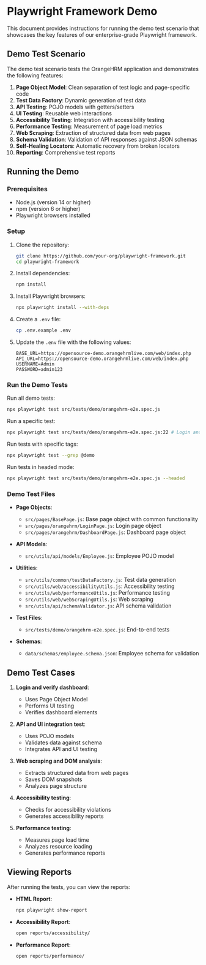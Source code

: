 # Playwright Framework Demo

This document provides instructions for running the demo test scenario that showcases the key features of our enterprise-grade Playwright framework.

## Demo Test Scenario

The demo test scenario tests the OrangeHRM application and demonstrates the following features:

1. **Page Object Model**: Clean separation of test logic and page-specific code
2. **Test Data Factory**: Dynamic generation of test data
3. **API Testing**: POJO models with getters/setters
4. **UI Testing**: Reusable web interactions
5. **Accessibility Testing**: Integration with accessibility testing
6. **Performance Testing**: Measurement of page load metrics
7. **Web Scraping**: Extraction of structured data from web pages
8. **Schema Validation**: Validation of API responses against JSON schemas
9. **Self-Healing Locators**: Automatic recovery from broken locators
10. **Reporting**: Comprehensive test reports

## Running the Demo

### Prerequisites

- Node.js (version 14 or higher)
- npm (version 6 or higher)
- Playwright browsers installed

### Setup

1. Clone the repository:

   ```bash
   git clone https://github.com/your-org/playwright-framework.git
   cd playwright-framework
   ```

2. Install dependencies:

   ```bash
   npm install
   ```

3. Install Playwright browsers:

   ```bash
   npx playwright install --with-deps
   ```

4. Create a `.env` file:

   ```bash
   cp .env.example .env
   ```

5. Update the `.env` file with the following values:
   ```
   BASE_URL=https://opensource-demo.orangehrmlive.com/web/index.php
   API_URL=https://opensource-demo.orangehrmlive.com/web/index.php
   USERNAME=Admin
   PASSWORD=admin123
   ```

### Run the Demo Tests

Run all demo tests:

```bash
npx playwright test src/tests/demo/orangehrm-e2e.spec.js
```

Run a specific test:

```bash
npx playwright test src/tests/demo/orangehrm-e2e.spec.js:22 # Login and verify dashboard
```

Run tests with specific tags:

```bash
npx playwright test --grep @demo
```

Run tests in headed mode:

```bash
npx playwright test src/tests/demo/orangehrm-e2e.spec.js --headed
```

### Demo Test Files

- **Page Objects**:

  - `src/pages/BasePage.js`: Base page object with common functionality
  - `src/pages/orangehrm/LoginPage.js`: Login page object
  - `src/pages/orangehrm/DashboardPage.js`: Dashboard page object

- **API Models**:

  - `src/utils/api/models/Employee.js`: Employee POJO model

- **Utilities**:

  - `src/utils/common/testDataFactory.js`: Test data generation
  - `src/utils/web/accessibilityUtils.js`: Accessibility testing
  - `src/utils/web/performanceUtils.js`: Performance testing
  - `src/utils/web/webScrapingUtils.js`: Web scraping
  - `src/utils/api/schemaValidator.js`: API schema validation

- **Test Files**:

  - `src/tests/demo/orangehrm-e2e.spec.js`: End-to-end tests

- **Schemas**:
  - `data/schemas/employee.schema.json`: Employee schema for validation

## Demo Test Cases

1. **Login and verify dashboard**:

   - Uses Page Object Model
   - Performs UI testing
   - Verifies dashboard elements

2. **API and UI integration test**:

   - Uses POJO models
   - Validates data against schema
   - Integrates API and UI testing

3. **Web scraping and DOM analysis**:

   - Extracts structured data from web pages
   - Saves DOM snapshots
   - Analyzes page structure

4. **Accessibility testing**:

   - Checks for accessibility violations
   - Generates accessibility reports

5. **Performance testing**:
   - Measures page load time
   - Analyzes resource loading
   - Generates performance reports

## Viewing Reports

After running the tests, you can view the reports:

- **HTML Report**:

  ```bash
  npx playwright show-report
  ```

- **Accessibility Report**:

  ```bash
  open reports/accessibility/
  ```

- **Performance Report**:
  ```bash
  open reports/performance/
  ```

